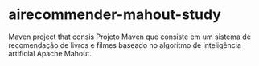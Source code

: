 # airecommender-mahout-study
Maven project that consis
Projeto Maven que consiste em um sistema de recomendação de livros e filmes baseado no algoritmo de inteligência artificial Apache Mahout.
